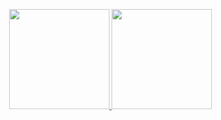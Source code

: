 

<div align="center">
  <a href="https://github.com/Carlos-Rios-P">
  <img height="180em" src="https://github-readme-stats.vercel.app/api?username=Carlos-Rios-P&show_icons=true&theme=dark&include_all_commits=true&count_private=true"/>
  <img height="180em" src="https://github-readme-stats.vercel.app/api/top-langs/?username=Carlos-Rios-P&layout=compact&langs_count=7&theme=dark"/>
</div>
